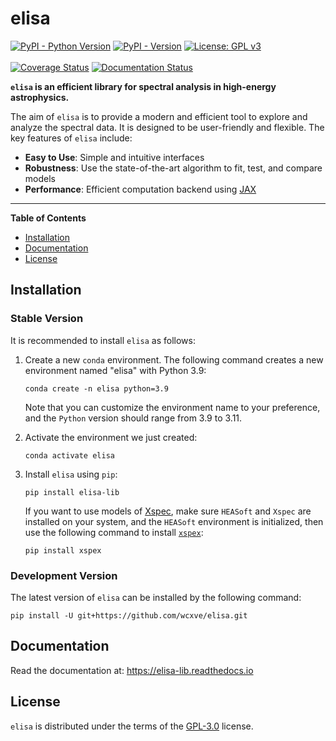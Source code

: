 # elisa

[![PyPI - Python Version](https://img.shields.io/pypi/pyversions/elisa-lib?color=blue&logo=Python&logoColor=white&style=for-the-badge)](https://pypi.org/project/elisa-lib)
[![PyPI - Version](https://img.shields.io/pypi/v/elisa-lib?color=blue&logo=PyPI&logoColor=white&style=for-the-badge)](https://pypi.org/project/elisa-lib)
[![License: GPL v3](https://img.shields.io/github/license/wcxve/elisa?color=blue&logo=open-source-initiative&logoColor=white&style=for-the-badge)](https://www.gnu.org/licenses/gpl-3.0)<br><br>
[![Coverage Status](https://img.shields.io/coverallsCoverage/github/wcxve/elisa?logo=Coveralls&logoColor=white&style=for-the-badge)](https://coveralls.io/github/wcxve/elisa)
[![Documentation Status](https://img.shields.io/readthedocs/elisa-lib?logo=Read-the-Docs&logoColor=white&style=for-the-badge)](https://elisa-lib.readthedocs.io/en/latest/?badge=latest)

**`elisa` is an efficient library for spectral analysis in high-energy astrophysics.**

The aim of `elisa` is to provide a modern and efficient tool to explore and
analyze the spectral data. It is designed to be user-friendly and flexible.
The key features of `elisa` include:

- **Easy to Use**: Simple and intuitive interfaces
- **Robustness**: Use the state-of-the-art algorithm to fit, test, and compare models
- **Performance**: Efficient computation backend using [JAX](https://jax.readthedocs.io/en/latest/notebooks/quickstart.html)

-----

**Table of Contents**

- [Installation](#installation)
- [Documentation](#documentation)
- [License](#license)

## Installation

### Stable Version

It is recommended to install `elisa` as follows:

1. Create a new `conda` environment. The following command creates a new
   environment named "elisa" with Python 3.9:

    ```console
    conda create -n elisa python=3.9
    ```

   Note that you can customize the environment name to your preference,
   and the `Python` version should range from 3.9 to 3.11.

2. Activate the environment we just created:

    ```console
    conda activate elisa
    ```

3. Install `elisa` using `pip`:

    ```console
    pip install elisa-lib
    ```

   If you want to use models of [Xspec](https://heasarc.gsfc.nasa.gov/xanadu/xspec/manual/Models.html),
   make sure `HEASoft` and `Xspec` are installed on your system, and the
   `HEASoft` environment is initialized, then use the following command to
   install [`xspex`](https://github.com/wcxve/xspex):

    ```console
    pip install xspex
    ```


### Development Version
The latest version of `elisa` can be installed by the following command:

   ```console
   pip install -U git+https://github.com/wcxve/elisa.git
   ```


## Documentation

Read the documentation at: https://elisa-lib.readthedocs.io

## License

`elisa` is distributed under the terms of the [GPL-3.0](https://www.gnu.org/licenses/gpl-3.0-standalone.html) license.
